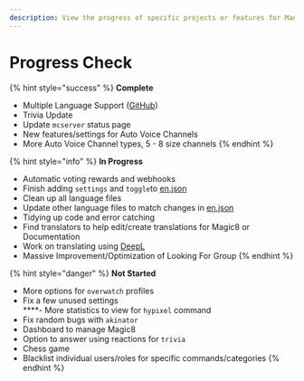 ```yaml
---
description: View the progress of specific projects or features for Magic8.
---
```


# Progress Check

{% hint style="success" %}
**Complete**  
- Multiple Language Support \([GitHub](https://github.com/OfficialMagic8/Languages)\)  
- Trivia Update  
- Update `mcserver` status page  
- New features/settings for Auto Voice Channels  
- More Auto Voice Channel types, 5 - 8 size channels
{% endhint %}

{% hint style="info" %}
**In Progress**  
- Automatic voting rewards and webhooks  
- Finish adding `settings` and `toggle`to [en.json](https://github.com/OfficialMagic8/languages/blob/master/languages/en.json)  
- Clean up all language files  
- Update other language files to match changes in [en.json](https://github.com/OfficialMagic8/languages/blob/master/languages/en.json)  
- Tidying up code and error catching  
- Find translators to help edit/create translations for Magic8 or Documentation  
- Work on translating using [DeepL](https://www.deepl.com/en/translator)  
- Massive Improvement/Optimization of Looking For Group
{% endhint %}

{% hint style="danger" %}
**Not Started**  
- More options for `overwatch` profiles  
- Fix a few unused settings  
****- More statistics to view for `hypixel` command  
- Fix random bugs with `akinator`  
- Dashboard to manage Magic8  
- Option to answer using reactions for `trivia`  
- Chess game  
- Blacklist individual users/roles for specific commands/categories
{% endhint %}

